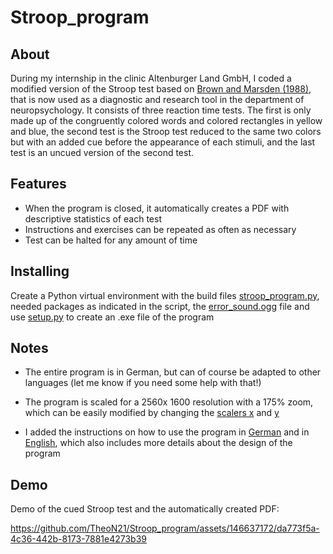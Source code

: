 # Stroop_program

About
-----
During my internship in the clinic Altenburger Land GmbH, I coded a modified version of the Stroop test based on [Brown and Marsden (1988)](https://academic.oup.com/brain/article-abstract/111/2/323/326830?redirectedFrom=fulltext), that is now used as a diagnostic and research tool in the department of neuropsychology. 
It consists of three reaction time tests. The first is only made up of the congruently colored words and colored rectangles in yellow and blue, the second test is the Stroop test reduced to the same two colors but with an added cue before the appearance of each stimuli, 
and the last test is an uncued version of the second test. 

Features
--------
- When the program is closed, it automatically creates a PDF with descriptive statistics of each test 
- Instructions and exercises can be repeated as often as necessary
- Test can be halted for any amount of time

Installing
----------
Create a Python virtual environment with the build files [stroop_program.py](https://github.com/TheoN21/Stroop_program/blob/main/build/stroop_program.py), needed packages as indicated in the script, the [error_sound.ogg](https://github.com/TheoN21/Stroop_program/blob/main/build/error_sound.ogg) file and use [setup.py](https://github.com/TheoN21/Stroop_program/blob/main/build/setup.py) to create an .exe file of the program

Notes
----------
- The entire program is in German, but can of course be adapted to other languages (let me know if you need some help with that!)
   
- The program is scaled for a 2560x 1600 resolution with a 175% zoom, which can be easily modified by changing the [scalers x](https://github.com/TheoN21/Stroop_program/blob/473847f92f32138f6a1aeb3aa047de4bee549c3e/build/stroop_program.py#L133) and [y](https://github.com/TheoN21/Stroop_program/blob/473847f92f32138f6a1aeb3aa047de4bee549c3e/build/stroop_program.py#L134) 
- I added the instructions on how to use the program in [German](https://github.com/TheoN21/Stroop_program/blob/main/Instructions/Hinweise%20zum%20Stroop%20test.docx) and in [English](https://github.com/TheoN21/Stroop_program/blob/main/Instructions/Notes%20on%20the%20Stroop%20Test.docx), which also includes more details about the design of the program

Demo
----------
Demo of the cued Stroop test and the automatically created PDF:

https://github.com/TheoN21/Stroop_program/assets/146637172/da773f5a-4c36-442b-8173-7881e4273b39
